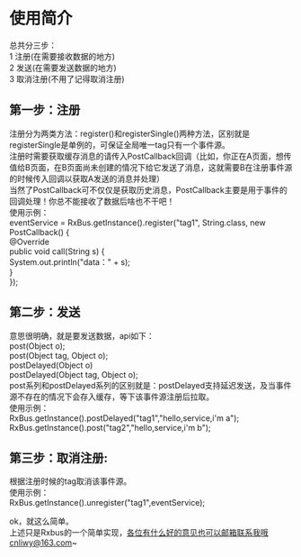 使用简介
===
总共分三步：</br>
1 注册(在需要接收数据的地方)</br>
2 发送(在需要发送数据的地方)</br>
3 取消注册(不用了记得取消注册)</br>

第一步：注册
---

注册分为两类方法：register()和registerSingle()两种方法，区别就是registerSingle是单例的，可保证全局唯一tag只有一个事件源。</br>
注册时需要获取缓存消息的请传入PostCallback回调（比如，你正在A页面，想传值给B页面，在B页面尚未创建的情况下给它发送了消息，这就需要B在注册事件源的时候传入回调以获取A发送的消息并处理）</br>
当然了PostCallback可不仅仅是获取历史消息，PostCallback主要是用于事件的回调处理！你总不能接收了数据后啥也不干吧！</br>
使用示例：</br>
 eventService = RxBus.getInstance().register("tag1", String.class, new PostCallback<String>() {</br>
            @Override </br>
            public void call(String s) {</br>
                System.out.println("data：" + s); </br>
            }</br>
        });</br>

第二步：发送
---
意思很明确，就是要发送数据，api如下：</br>
post(Object o);</br>
post(Object tag, Object o);</br>
postDelayed(Object o)</br>
postDelayed(Object tag, Object o);</br>
post系列和postDelayed系列的区别就是：postDelayed支持延迟发送，及当事件源不存在的情况下会存入缓存，等下该事件源注册后拉取。</br>
使用示例：</br>
RxBus.getInstance().postDelayed("tag1","hello,service,i'm a");</br>
RxBus.getInstance().post("tag2","hello,service,i'm b");</br>

第三步：取消注册:
---
根据注册时候的tag取消该事件源。</br>
使用示例：</br>
RxBus.getInstance().unregister("tag1",eventService);</br>

ok，就这么简单。</br>
上述只是Rxbus的一个简单实现，各位有什么好的意见也可以邮箱联系我哦cnliwy@163.com~</br>

